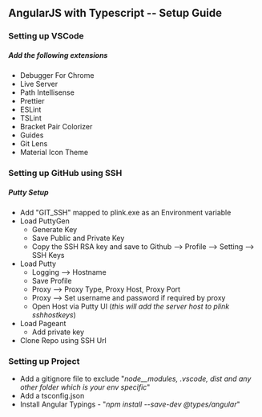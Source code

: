 ## AngularJS with Typescript -- Setup Guide

### Setting up VSCode

##### Add the following extensions

* Debugger For Chrome
* Live Server
* Path Intellisense
* Prettier
* ESLint
* TSLint
* Bracket Pair Colorizer
* Guides
* Git Lens
* Material Icon Theme

### Setting up GitHub using SSH

##### Putty Setup

* Add "GIT_SSH" mapped to plink.exe as an Environment variable
* Load PuttyGen
  * Generate Key
  * Save Public and Private Key
  * Copy the SSH RSA key and save to Github --> Profile --> Setting --> SSH Keys
* Load Putty
  * Logging --> Hostname
  * Save Profile
  * Proxy --> Proxy Type, Proxy Host, Proxy Port
  * Proxy --> Set username and password if required by proxy
  * Open Host via Putty UI (_this will add the server host to plink sshhostkeys_)
* Load Pageant
  * Add private key
* Clone Repo using SSH Url

### Setting up Project

* Add a gitignore file to exclude "_node\_\_modules, .vscode, dist and any other folder which is your env specific_"
* Add a tsconfig.json
* Install Angular Typings - "_npm install --save-dev @types/angular_"
